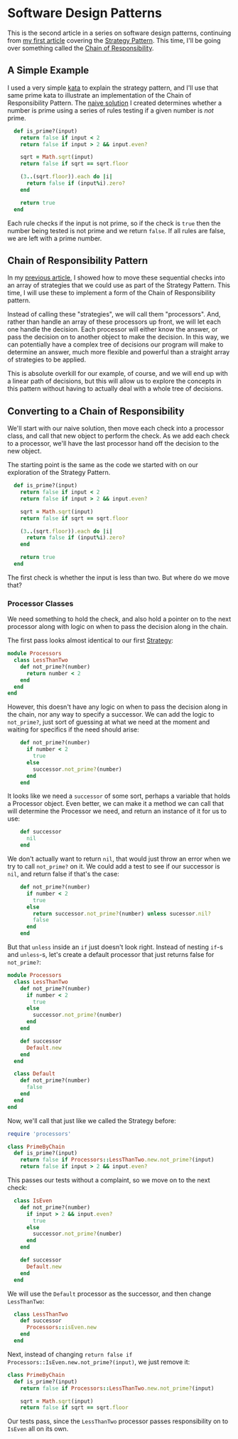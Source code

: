# Software Design Patterns

This is the second article in a series on software design patterns, continuing from [my first article](https://github.com/rwalters/prime_patterns/blob/master/strategy_pattern.md) covering the [Strategy Pattern](http://en.wikipedia.org/wiki/Strategy_pattern). This time, I'll be going over something called the [Chain of Responsibility](http://en.wikipedia.org/wiki/Chain-of-responsibility_pattern).

## A Simple Example

I used a very simple [kata](http://www.codewars.com/) to explain the strategy pattern, and I'll use that same prime kata to illustrate an implementation of the Chain of Responsibility Pattern. The [naive solution](https://github.com/rwalters/prime_patterns/blob/master/lib/prime_naive.rb) I created determines whether a number is prime using a series of rules testing if a given number is _not_ prime.

```ruby
  def is_prime?(input)
    return false if input < 2
    return false if input > 2 && input.even?

    sqrt = Math.sqrt(input)
    return false if sqrt == sqrt.floor

    (3..(sqrt.floor)).each do |i|
      return false if (input%i).zero?
    end

    return true
  end
```

Each rule checks if the input is not prime, so if the check is `true` then the number being tested is not prime and we return `false`. If all rules are false, we are left with a prime number.

## Chain of Responsibility Pattern

In my [previous article](https://github.com/rwalters/prime_patterns/blob/master/strategy_pattern.md), I showed how to move these sequential checks into an array of strategies that we could use as part of the Strategy Pattern. This time, I will use these to implement a form of the Chain of Responsibility pattern.

Instead of calling these "strategies", we will call them "processors". And, rather than handle an array of these processors up front, we will let each one handle the decision. Each processor will either know the answer, or pass the decision on to another object to make the decision. In this way, we can potentially have a complex tree of decisions our program will make to determine an answer, much more flexible and powerful than a straight array of strategies to be applied.

This is absolute overkill for our example, of course, and we will end up with a linear path of decisions, but this will allow us to explore the concepts in this pattern without having to actually deal with a whole tree of decisions.

## Converting to a Chain of Responsibility

We'll start with our naive solution, then move each check into a processor class, and call that new object to perform the check. As we add each check to a processor, we'll have the last processor hand off the decision to the new object.

The starting point is the same as the code we started with on our exploration of the Strategy Pattern.

```ruby
  def is_prime?(input)
    return false if input < 2
    return false if input > 2 && input.even?

    sqrt = Math.sqrt(input)
    return false if sqrt == sqrt.floor

    (3..(sqrt.floor)).each do |i|
      return false if (input%i).zero?
    end

    return true
  end
```

The first check is whether the input is less than two. But where do we move that?

### Processor Classes

We need something to hold the check, and also hold a pointer on to the next processor along with logic on when to pass the decision along in the chain.

The first pass looks almost identical to our first [Strategy](https://github.com/rwalters/prime_patterns/blob/master/lib/strategies.rb#L2):

```ruby
module Processors
  class LessThanTwo
    def not_prime?(number)
      return number < 2
    end
  end
end
```

However, this doesn't have any logic on when to pass the decision along in the chain, nor any way to specify a successor. We can add the logic to `not_prime?`, just sort of guessing at what we need at the moment and waiting for specifics if the need should arise:

```ruby
    def not_prime?(number)
      if number < 2
        true
      else
        successor.not_prime?(number)
      end
    end
```

It looks like we need a `successor` of some sort, perhaps a variable that holds a Processor object. Even better, we can make it a method we can call that will determine the Processor we need, and return an instance of it for us to use:

```ruby
    def successor
      nil
    end
```

We don't actually want to return `nil`, that would just throw an error when we try to call `not_prime?` on it. We could add a test to see if our successor is `nil`, and return false if that's the case:

```ruby
    def not_prime?(number)
      if number < 2
        true
      else
        return successor.not_prime?(number) unless sucessor.nil?
        false
      end
    end
```

But that `unless` inside an `if` just doesn't look right. Instead of nesting `if`-s and `unless`-s, let's create a default processor that just returns false for `not_prime?`:

```ruby
module Processors
  class LessThanTwo
    def not_prime?(number)
      if number < 2
        true
      else
        successor.not_prime?(number)
      end
    end

    def successor
      Default.new
    end
  end

  class Default
    def not_prime?(number)
      false
    end
  end
end
```

Now, we'll call that just like we called the Strategy before:

```ruby
require 'processors'

class PrimeByChain
  def is_prime?(input)
    return false if Processors::LessThanTwo.new.not_prime?(input)
    return false if input > 2 && input.even?
```

This passes our tests without a complaint, so we move on to the next check:

```ruby
  class IsEven
    def not_prime?(number)
      if input > 2 && input.even?
        true
      else
        successor.not_prime?(number)
      end
    end

    def successor
      Default.new
    end
  end
```

We will use the `Default` processor as the successor, and then change `LessThanTwo`:

```ruby
  class LessThanTwo
    def successor
      Processors::isEven.new
    end
  end
```

Next, instead of changing `return false if Processors::IsEven.new.not_prime?(input)`, we just remove it:

```ruby
class PrimeByChain
  def is_prime?(input)
    return false if Processors::LessThanTwo.new.not_prime?(input)

    sqrt = Math.sqrt(input)
    return false if sqrt == sqrt.floor
```

Our tests pass, since the `LessThanTwo` processor passes responsibility on to `IsEven` all on its own.
